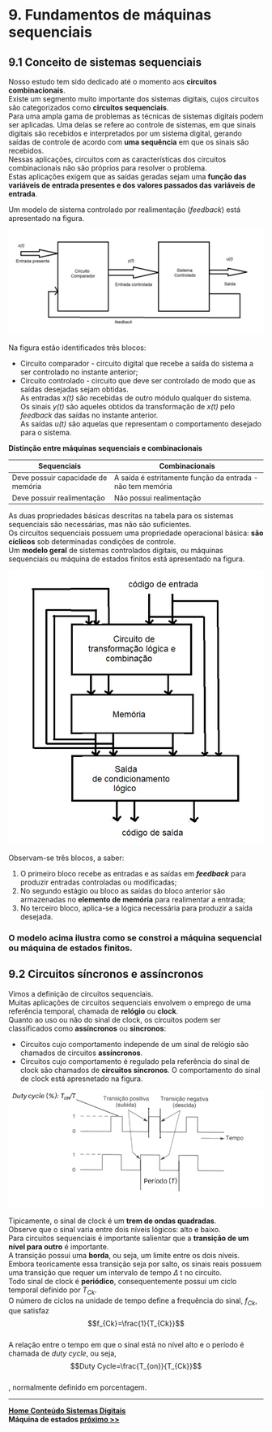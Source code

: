 # 9. Fundamentos de máquinas sequenciais

## 9.1 Conceito de sistemas sequenciais
Nosso estudo tem sido dedicado até o momento aos **circuitos combinacionais**.  
Existe um segmento muito importante dos sistemas digitais, cujos circuitos são categorizados como **circuitos sequenciais**.  
Para uma ampla gama de problemas as técnicas de sistemas digitais podem ser aplicadas. Uma delas se refere ao controle de sistemas,
em que sinais digitais são recebidos e interpretados por um sistema digital, gerando saídas de controle de acordo com
**uma sequência** em que os sinais são recebidos.  
Nessas aplicações, circuitos com as características dos circuitos combinacionais não são próprios para resolver o problema.  
Estas aplicações exigem que as saídas geradas sejam uma **função das variáveis de entrada presentes e dos valores passados das variáveis de entrada**.

Um modelo de sistema controlado por realimentação (*feedback*) está apresentado na figura.

![Sistema controlado por realimentação](/sisdig_aulas/images_sisdig/sistemafeedback.jpg)

Na figura estão identificados três blocos:  
- Circuito comparador - circuito digital que recebe a saída do sistema a ser controlado no instante anterior;
- Circuito controlado - circuito que deve ser controlado de modo que as saídas desejadas sejam obtidas.  
As entradas *x(t)* são recebidas de outro módulo qualquer do sistema.  
Os sinais *y(t)* são aqueles obtidos da transformação de *x(t)* pelo *feedback* das saídas no instante anterior.  
As saídas *u(t)* são aquelas que representam o comportamento desejado para o sistema.  

**Distinção entre máquinas sequenciais e combinacionais**

| Sequenciais | Combinacionais |
| - | - |
| Deve possuir capacidade de memória | A saída é estritamente função da entrada - não tem memória |
| Deve possuir realimentação | Não possui realimentação |

As duas propriedades básicas descritas na tabela para os sistemas sequenciais são necessárias, mas não são suficientes.  
Os circuitos sequenciais possuem uma propriedade operacional básica: **são cíclicos** sob determinadas condições de controle.  
Um **modelo geral** de sistemas controlados digitais, ou máquinas sequenciais ou máquina de estados finitos está apresentado na figura.  

![Modelo geral de sistemas sequenciais](/sisdig_aulas/images_sisdig/sistemasequencial.jpg)

Observam-se três blocos, a saber:  
1. O primeiro bloco recebe as entradas e as saídas em ***feedback*** para produzir entradas controladas ou modificadas;
2. No segundo estágio ou bloco as saídas do bloco anterior são armazenadas no **elemento de memória** para realimentar a entrada;
3. No terceiro bloco, aplica-se a lógica necessária para produzir a saída desejada.  

### O modelo acima ilustra como se constroi a **máquina sequencial** ou **máquina de estados finitos**. 

## 9.2 Circuitos síncronos e assíncronos
Vimos a definição de circuitos sequenciais.  
Muitas aplicações de circuitos sequenciais envolvem o emprego de uma referência temporal, 
chamada de **relógio** ou **clock**.  
Quanto ao uso ou não do sinal de clock, os circuitos podem ser classificados como **assíncronos** ou **sincronos**:  
- Circuitos cujo comportamento independe de um sinal de relógio são chamados de circuitos **assíncronos**.  
- Circuitos cujo comportamento é regulado pela referência do sinal de clock são chamados de **circuitos síncronos**.
O comportamento do sinal de clock está apresnetado na figura.  

![Sinal de clock](/sisdig_aulas/images_sisdig/clock.jpg)

Tipicamente, o sinal de clock é um **trem de ondas quadradas**.  
Observe que o sinal varia entre dois níveis lógicos: alto e baixo.  
Para circuitos sequenciais é importante salientar que a **transição de um nível para outro** é importante.  
A transição possui uma **borda**, ou seja, um limite entre os dois níveis.  
Embora teoricamente essa transição seja por salto, os sinais reais possuem uma transição que requer um intervalo de tempo $\Delta$ t no circuito.  
Todo sinal de clock é **periódico**, consequentemente possui um ciclo temporal definido por *T<sub>Ck</sub>*.  
O número de ciclos na unidade de tempo define a frequência do sinal, *f<sub>Ck</sub>*, que satisfaz
$$f_{Ck}=\frac{1}{T_{Ck}}$$  
A relação entre o tempo em que o sinal está no nível alto e o período é chamada de *duty cycle*, ou seja, 
$$Duty Cycle=\frac{T_{on}}{T_{Ck}}$$  
, normalmente definido em porcentagem.  

___
**[Home Conteúdo Sistemas Digitais](https://github.com/claytonjasilva/claytonjasilva.github.io/blob/main/sisdig_aulas.md)**  
**Máquina de estados [próximo >>](circuitosSequenciais2.md)**









